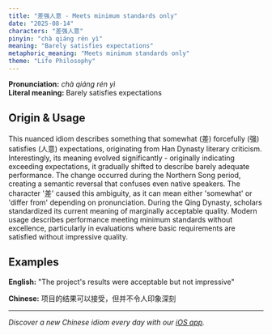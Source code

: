 ```yaml
---
title: "差强人意 - Meets minimum standards only"
date: "2025-08-14"
characters: "差强人意"
pinyin: "chà qiáng rén yì"
meaning: "Barely satisfies expectations"
metaphoric_meaning: "Meets minimum standards only"
theme: "Life Philosophy"
---
```


**Pronunciation:** *chà qiáng rén yì*  
**Literal meaning:** Barely satisfies expectations

## Origin & Usage

This nuanced idiom describes something that somewhat (差) forcefully (强) satisfies (人意) expectations, originating from Han Dynasty literary criticism. Interestingly, its meaning evolved significantly - originally indicating exceeding expectations, it gradually shifted to describe barely adequate performance. The change occurred during the Northern Song period, creating a semantic reversal that confuses even native speakers. The character '差' caused this ambiguity, as it can mean either 'somewhat' or 'differ from' depending on pronunciation. During the Qing Dynasty, scholars standardized its current meaning of marginally acceptable quality. Modern usage describes performance meeting minimum standards without excellence, particularly in evaluations where basic requirements are satisfied without impressive quality.

## Examples

**English:** "The project's results were acceptable but not impressive"

**Chinese:** 项目的结果可以接受，但并不令人印象深刻

---

*Discover a new Chinese idiom every day with our [iOS app](https://apps.apple.com/us/app/daily-chinese-idioms/id6740611324).*
